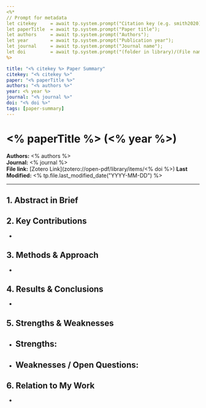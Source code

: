 ```yaml
---
<%* 
// Prompt for metadata
let citekey     = await tp.system.prompt("Citation key (e.g. smith2020)");
let paperTitle  = await tp.system.prompt("Paper title");
let authors     = await tp.system.prompt("Authors");
let year        = await tp.system.prompt("Publication year");
let journal     = await tp.system.prompt("Journal name");
let doi         = await tp.system.prompt("(folder in library)/(File name) from zotero library.");
%>

title: "<% citekey %> Paper Summary"
citekey: "<% citekey %>"
paper: "<% paperTitle %>"
authors: "<% authors %>"
year: <% year %>
journal: "<% journal %>"
doi: "<% doi %>"
tags: [paper-summary]
---
```


# <% paperTitle %> (<% year %>)  
**Authors:** <% authors %>  
**Journal:** <% journal %>  
**File link:** [Zotero Link](zotero://open-pdf/library/items/<% doi %>) 
**Last Modified:**  <% tp.file.last_modified_date("YYYY-MM-DD") %>

---

## 1. Abstract in Brief
> 

## 2. Key Contributions
- 

## 3. Methods & Approach
- 

## 4. Results & Conclusions
- 

## 5. Strengths & Weaknesses
- **Strengths:**  
  -  
- **Weaknesses / Open Questions:**  
  -  

## 6. Relation to My Work
- 
